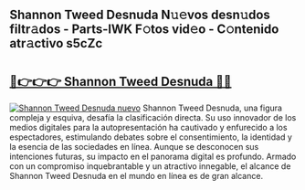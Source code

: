 ## Shannon Tweed Desnuda N𝚞𝚎vos desn𝚞dos filtr𝚊dos - Parts-lWK F𝚘tos vid𝚎o - C𝚘ntenido atr𝚊ctivo s5cZc

# <h2><a href="http://mbbo74g.tromn.icu/?c=Shannon+Tweed+Desnuda">🔗👉👉👉 Shannon Tweed Desnuda 🔗🔗</a></h2>

[![Shannon Tweed Desnuda nuevo](https://i.imgur.com/pEAQMta.gif)](http://mbbo74g.tromn.icu/?c=Shannon+Tweed+Desnuda)
Shannon Tweed Desnuda, una figura compleja y esquiva, desafía la clasificación directa. Su uso innovador de los medios digitales para la autopresentación ha cautivado y enfurecido a los espectadores, estimulando debates sobre el consentimiento, la identidad y la esencia de las sociedades en línea. Aunque se desconocen sus intenciones futuras, su impacto en el panorama digital es profundo. Armado con un compromiso inquebrantable y un atractivo innegable, el alcance de Shannon Tweed Desnuda en el mundo en línea es de gran alcance.
